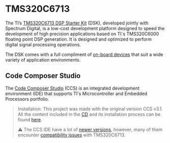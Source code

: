 # TMS320C6713

The TI’s [TMS320C6713 DSP Starter Kit](https://www.ti.com/tool/TMDSDSK6713?utm_source=google&utm_medium=cpc&utm_campaign=epd-pro-null-44700045336317896_prodfolderdynamic-cpc-pf-google-wwe_int&utm_content=prodfolddynamic&ds_k=DYNAMIC+SEARCH+ADS&DCM=yes&gad_source=1&gclid=Cj0KCQjwiYOxBhC5ARIsAIvdH53n28aNCoVE2ZOj320liwUfzcW4QVjyPzdt2Vdv1RH4B3XFc7M_Uw0aAtKNEALw_wcB&gclsrc=aw.ds) (DSK), developed jointly with Spectrum Digital, is a low-cost development platform designed to speed the development of high precision applications based on TI´s TMS320C6000 floating point DSP generation. It is designed and optimized to perform digital signal processing operations. 

The DSK comes with a full compliment of [on-board devices](https://image.slideserve.com/745747/tms320c6713-dsk-block-diagram-l.jpg) that suit a wide variety of application environments.



## Code Composer Studio
The [Code Composer Studio](https://community.element14.com/products/devtools/technicallibrary/w/documents/9304/texas-instruments-code-composer-studio-ccstudio-ide-overview) (CCS) is an integrated development environment (IDE) that supports TI's Microcontroller and Embedded Processors portfolio.

> Installation: This project was made with the original version CCS v3.1. All the content included in the [CD](https://5.imimg.com/data5/SELLER/Default/2023/2/BF/PQ/IG/139567121/dsp-starter-kit-dsk-starter-kit-tms320c6713.png) and its installation process can be found [here](https://github.com/NibiruFT/TMS320C6713/tree/main/Installation).
>
> ⚠️ The CCS IDE have a lot of [newer versions](https://www.ti.com/tool/download/CCSTUDIO), however, many of them encounter [compatibility issues](https://e2e.ti.com/support/tools/code-composer-studio-group/ccs/f/code-composer-studio-forum/260934/compatibility-ccs-with-tms320c6713-dsk-kit) with TMS320C6713.
